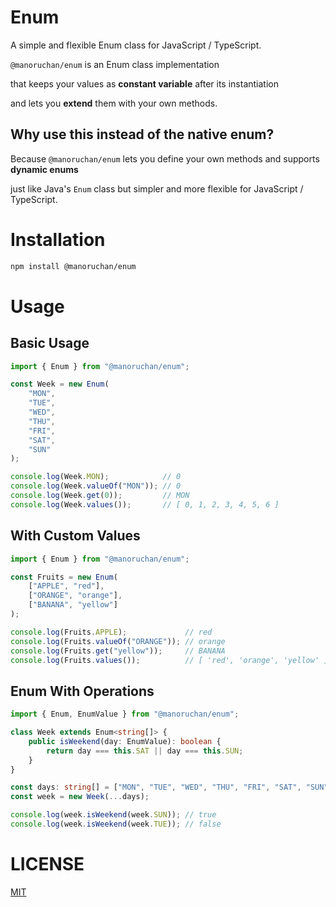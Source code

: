 # Enum

A simple and flexible Enum class for JavaScript / TypeScript.


`@manoruchan/enum` is an Enum class implementation

that keeps your values as **constant variable** after its instantiation

and lets you **extend** them with your own methods.

## Why use this instead of the native enum?

Because `@manoruchan/enum` lets you define your own methods and supports **dynamic enums**

just like Java's `Enum` class but simpler and more flexible for JavaScript / TypeScript.

# Installation

```bash
npm install @manoruchan/enum
```

# Usage

## Basic Usage

```ts
import { Enum } from "@manoruchan/enum";

const Week = new Enum(
    "MON",
    "TUE",
    "WED",
    "THU",
    "FRI",
    "SAT",
    "SUN"
);

console.log(Week.MON);            // 0
console.log(Week.valueOf("MON")); // 0
console.log(Week.get(0));         // MON
console.log(Week.values());       // [ 0, 1, 2, 3, 4, 5, 6 ]
```

## With Custom Values

```ts
import { Enum } from "@manoruchan/enum";

const Fruits = new Enum(
    ["APPLE", "red"],
    ["ORANGE", "orange"],
    ["BANANA", "yellow"]
);

console.log(Fruits.APPLE);             // red
console.log(Fruits.valueOf("ORANGE")); // orange
console.log(Fruits.get("yellow"));     // BANANA
console.log(Fruits.values());          // [ 'red', 'orange', 'yellow' ]
```

## Enum With Operations

```ts
import { Enum, EnumValue } from "@manoruchan/enum";

class Week extends Enum<string[]> {
    public isWeekend(day: EnumValue): boolean {
        return day === this.SAT || day === this.SUN;
    }
}

const days: string[] = ["MON", "TUE", "WED", "THU", "FRI", "SAT", "SUN"];
const week = new Week(...days);

console.log(week.isWeekend(week.SUN)); // true
console.log(week.isWeekend(week.TUE)); // false
```

# LICENSE
[MIT](https://github.com/Manoruchan/enum/blob/main/LICENSE)
